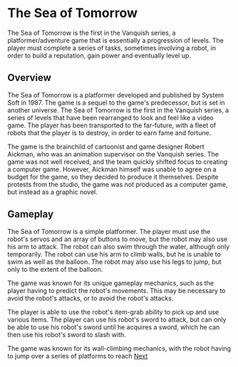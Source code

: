 # The Sea of Tomorrow

The Sea of Tomorrow is the first in the Vanquish series, a platformer/adventure game that is essentially a progression of levels. The player must complete a series of tasks, sometimes involving a robot, in order to build a reputation, gain power and eventually level up.

## Overview

The Sea of Tomorrow is a platformer developed and published by System Soft in 1987. The game is a sequel to the game's predecessor, but is set in another universe. The Sea of Tomorrow is the first in the Vanquish series, a series of levels that have been rearranged to look and feel like a video game. The player has been transported to the far-future, with a fleet of robots that the player is to destroy, in order to earn fame and fortune.

The game is the brainchild of cartoonist and game designer Robert Aickman, who was an animation supervisor on the Vanquish series. The game was not well received, and the team quickly shifted focus to creating a computer game. However, Aickman himself was unable to agree on a budget for the game, so they decided to produce it themselves. Despite protests from the studio, the game was not produced as a computer game, but instead as a graphic novel.

## Gameplay

The Sea of Tomorrow is a simple platformer. The player must use the robot's servos and an array of buttons to move, but the robot may also use his arm to attack. The robot can also swim through the water, although only temporarily. The robot can use his arm to climb walls, but he is unable to swim as well as the balloon. The robot may also use his legs to jump, but only to the extent of the balloon.

The game was known for its unique gameplay mechanics, such as the player having to predict the robot's movements. This may be necessary to avoid the robot's attacks, or to avoid the robot's attacks.

The player is able to use the robot's item-grab ability to pick up and use various items. The player can use his robot's sword to attack, but can only be able to use his robot's sword until he acquires a sword, which he can then use his robot's sword to slash with.

The game was known for its wall-climbing mechanics, with the robot having to jump over a series of platforms to reach
[Next](392.md)
